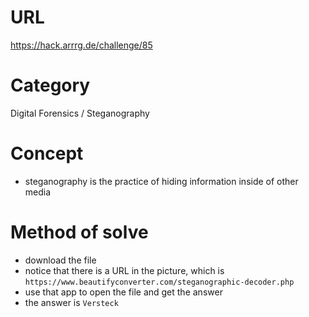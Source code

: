 # URL
https://hack.arrrg.de/challenge/85
# Category
Digital Forensics / Steganography
# Concept
* steganography is the practice of hiding information inside of other media
# Method of solve
* download the file
* notice that there is a URL in the picture, which is `https://www.beautifyconverter.com/steganographic-decoder.php`
* use that app to open the file and get the answer
* the answer is `Versteck`

